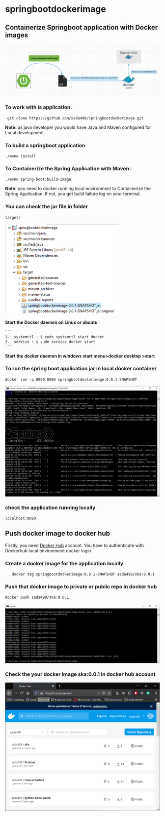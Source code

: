 # springbootdockerimage
 ## Containerize Springboot application with Docker images
 ![main](https://github.com/sada498/springbootdockerimage/blob/master/src/main/resources/static/images/main.PNG)
 ### To work with is application.
     git clone https://github.com/sada498/springbootdockerimage.git

   **Note:** as java developer you would have Java and Maven configured for Local development.

###  To build a springboot application 
    ./mvnw install
###  To Containerize the Spring Application with Maven:
    ./mvnw spring-boot:build-image
    
   **Note:** you need to docker running local environment to Containerize the Spring Application. If not, you get build failure log on     your terminal.

### You can check the jar file in folder 
    target/
![Image of target](https://github.com/sada498/springbootdockerimage/blob/master/src/main/resources/static/images/target%20folder.PNG)

  **Start the Docker daemon on Linux  or ubuntu**
  
    ```
    1.	systemctl : $ sudo systemctl start docker
    2.	service : $ sudo service docker start
    ```
 **Start the docker daemon in windows start menu>docker desktop >start**

### To run the spring boot application jar in local docker container
    docker run -p 8080:8080 springbootdockerimage:0.0.1-SNAPSHOT
![docker run](https://github.com/sada498/springbootdockerimage/blob/master/src/main/resources/static/images/docker%20run.PNG)
### check the application running locally
    localhost:8080
## Push docker image to docker hub
 Firstly, you need [Docker Hub](https://hub.docker.com/) account. 
 You have to authenticate with Dockerhub local environment
   docker login
 
### Create a docker image for the application locally
	   docker tag springbootdockerimage:0.0.1-SNAPSHOT sada498/ska:0.0.1
### Push that docker image to private or public repo in docker hub
    docker push sada498/ska:0.0.1
![Image of docker push](https://github.com/sada498/springbootdockerimage/blob/master/src/main/resources/static/images/docker%20push.PNG)
### Check the your docker image ska:0.0.1 in docker hub account
![Image of docker hub](https://github.com/sada498/springbootdockerimage/blob/master/src/main/resources/static/images/docker%20hub.PNG)
